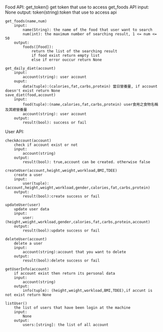 Food API:
    get_token()
        get token that use to access get_foods API
        input:
            None
        output:
            token(string):token that use to access api

    get_foods(name,num)
        input:
            name(String): the name of the food that user want to search
            num(int): the maximum number of searching result, 1 <= num <= 50
        output:
            foods([Food]): 
                return the list of the searching result
                if food exist return empty list
                else if error ouccur return None

    get_daily_diet(account)
        input:
            account(string): user account
        ouput:
            data(tuple):(calories,fat,carbs,protein) 當日營養量, if account doesn't exist return None
    save_diet(food,account)
        input:
            food(tuple):(name,calories,fat,carbs,protein) user食用之食物名稱及其總營養量
            account(string): user account
        output:
            result(bool): success or fail


User API:

    checkAccount(account)
        check if account exist or not
        input:
            account(string)
        output:
            result(bool): true,account can be created. otherwise false

    createUser(account,height,weight,workload,BMI,TDEE)
        create a user
        input:
            user(tuple):(account,height,weight,workload,gender,calories,fat,carbs,protein)
        output:
            result(bool):create success or fail

    updateUser(user)
        update user data
        input:
            user:(height,weight,workload,gender,calories,fat,carbs,protein,account)
        output:
            result(bool):update success or fail

    deleteUser(account)
        delete a user
        input:
            account(string):account that you want to delete
        output:
            result(bool):delete success or fail

    getUserInfo(account)
        if account exist then return its personal data
        input:
            account(string)
        output:
            info(tuple): (height,weight,workload,BMI,TDEE),if accunt is not exist return None

    listUser()
        the list of users that have been login at the machine
        input:
            None
        output:
            users:[string]: the list of all account 

